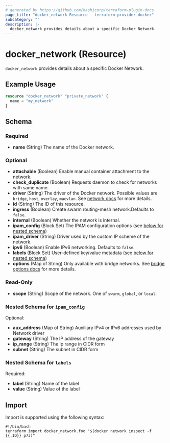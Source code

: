 ```yaml
---
# generated by https://github.com/hashicorp/terraform-plugin-docs
page_title: "docker_network Resource - terraform-provider-docker"
subcategory: ""
description: |-
  docker_network provides details about a specific Docker Network.
---
```


# docker_network (Resource)

`docker_network` provides details about a specific Docker Network.

## Example Usage

```terraform
resource "docker_network" "private_network" {
  name = "my_network"
}
```

<!-- schema generated by tfplugindocs -->
## Schema

### Required

- **name** (String) The name of the Docker network.

### Optional

- **attachable** (Boolean) Enable manual container attachment to the network.
- **check_duplicate** (Boolean) Requests daemon to check for networks with same name.
- **driver** (String) The driver of the Docker network. Possible values are `bridge`, `host`, `overlay`, `macvlan`. See [network docs](https://docs.docker.com/network/#network-drivers) for more details.
- **id** (String) The ID of this resource.
- **ingress** (Boolean) Create swarm routing-mesh network.Defaults to `false`.
- **internal** (Boolean) Whether the network is internal.
- **ipam_config** (Block Set) The IPAM configuration options (see [below for nested schema](#nestedblock--ipam_config))
- **ipam_driver** (String) Driver used by the custom IP scheme of the network.
- **ipv6** (Boolean) Enable IPv6 networking. Defaults to `false`.
- **labels** (Block Set) User-defined key/value metadata (see [below for nested schema](#nestedblock--labels))
- **options** (Map of String) Only available with bridge networks. See [bridge options docs](https://docs.docker.com/engine/reference/commandline/network_create/#bridge-driver-options) for more details.

### Read-Only

- **scope** (String) Scope of the network. One of `swarm`, `global`, or `local`.

<a id="nestedblock--ipam_config"></a>
### Nested Schema for `ipam_config`

Optional:

- **aux_address** (Map of String) Auxiliary IPv4 or IPv6 addresses used by Network driver
- **gateway** (String) The IP address of the gateway
- **ip_range** (String) The ip range in CIDR form
- **subnet** (String) The subnet in CIDR form


<a id="nestedblock--labels"></a>
### Nested Schema for `labels`

Required:

- **label** (String) Name of the label
- **value** (String) Value of the label

## Import

Import is supported using the following syntax:

```shell
#!/bin/bash
terraform import docker_network.foo "$(docker network inspect -f {{.ID}} p73)"
```
